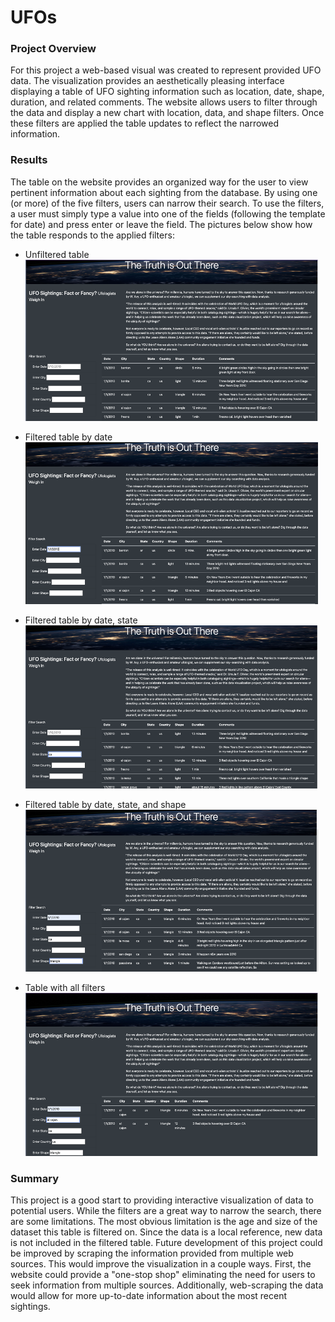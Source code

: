 # UFOs

### Project Overview
For this project a web-based visual was created to represent provided UFO data. The visualization provides an aesthetically pleasing interface displaying a table of UFO sighting information such as location, date, shape, duration, and related comments. The website allows users to filter through the data and display a new chart with location, data, and shape filters. Once these filters are applied the table updates to reflect the narrowed information.

### Results
The table on the website provides an organized way for the user to view pertinent information about each sighting from the database. By using one (or more) of the five filters, users can narrow their search. To use the filters, a user must simply type a value into one of the fields (following the template for date) and press enter or leave the field.
The pictures below show how the table responds to the applied filters:
* Unfiltered table
![Unfilter table on landing page](https://github.com/manBow1119/UFOs/blob/main/UFO_table_no_filter.png)

* Filtered table by date
![Table filtered by date](https://github.com/manBow1119/UFOs/blob/main/UFO_filter_by_date.png)

* Filtered table by date, state
![Table filtered by date, state](https://github.com/manBow1119/UFOs/blob/main/UFO_filter_date_state.png)

* Filtered table by date, state, and shape
![Table filtered by date, state, shape](https://github.com/manBow1119/UFOs/blob/main/UFO_filter_date_state_shape.png)

* Table with all filters
![Table with all filters](https://github.com/manBow1119/UFOs/blob/main/UFO_all_filters.png)

### Summary
This project is a good start to providing interactive visualization of data to potential users. While the filters are a great way to narrow the search, there are some limitations. The most obvious limitation is the age and size of the dataset this table is filtered on. Since the data is a local reference, new data is not included in the filtered table. Future development of this project could be improved by scraping the information provided from multiple web sources. This would improve the visualization in a couple ways. First, the website could provide a "one-stop shop" eliminating the need for users to seek information from multiple sources. Additionally, web-scraping the data would allow for more up-to-date information about the most recent sightings.
